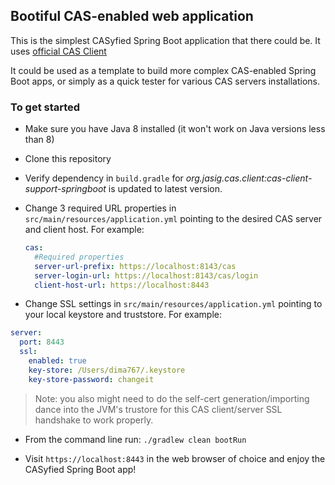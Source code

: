 ## Bootiful CAS-enabled web application

This is the simplest CASyfied Spring Boot application that there could be. It uses [official CAS Client](https://github.com/apereo/java-cas-client#spring-boot-autoconfiguration)

It could be used as a template to build more complex CAS-enabled Spring Boot apps, or simply as a quick tester for various CAS servers installations.

### To get started

* Make sure you have Java 8 installed (it won't work on Java versions less than 8)

* Clone this repository

* Verify dependency in `build.gradle` for _org.jasig.cas.client:cas-client-support-springboot_ is updated to latest version.

* Change 3 required URL properties in `src/main/resources/application.yml` pointing to the desired CAS server and client host. For example:

  ```yaml
  cas:
    #Required properties
    server-url-prefix: https://localhost:8143/cas
    server-login-url: https://localhost:8143/cas/login
    client-host-url: https://localhost:8443
  ```

* Change SSL settings in `src/main/resources/application.yml` pointing to your local keystore and truststore. For example:
 
 ```yaml
 server:
   port: 8443
   ssl:
     enabled: true
     key-store: /Users/dima767/.keystore
     key-store-password: changeit     
 ```
 
  > Note: you also might need to do the self-cert generation/importing dance into the JVM's trustore for this CAS client/server SSL handshake to 
  work properly. 

* From the command line run: `./gradlew clean bootRun`

* Visit `https://localhost:8443` in the web browser of choice and enjoy the CASyfied Spring Boot app! 
